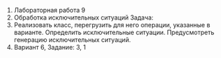 1) Лабораторная работа 9
2) Обработка исключительных ситуаций Задача:
3) Реализовать класс, перегрузить для него операции, указанные в варианте. Определить исключительные ситуации. Предусмотреть генерацию исключительных ситуаций.
4) Вариант 6, Задание: 3, 1
